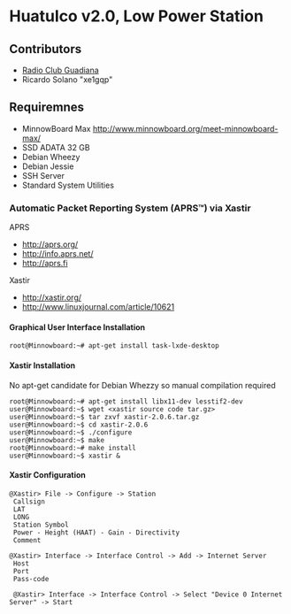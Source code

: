 Huatulco v2.0, Low Power Station 
==

## Contributors

- [Radio Club Guadiana](http://www.radioclubguadiana.org.mx)
- Ricardo Solano "xe1gqp"



## Requiremnes
- MinnowBoard Max http://www.minnowboard.org/meet-minnowboard-max/
- SSD ADATA 32 GB
- Debian Wheezy
- Debian Jessie
- SSH Server
- Standard System Utilities

### Automatic Packet Reporting System (APRS™) via Xastir

APRS
- http://aprs.org/
- http://info.aprs.net/
- http://aprs.fi

Xastir
- http://xastir.org/ 
- http://www.linuxjournal.com/article/10621

#### Graphical User Interface Installation

    root@Minnowboard:~# apt-get install task-lxde-desktop

#### Xastir Installation

No apt-get candidate for Debian Whezzy so manual compilation required

    root@Minnowboard:~# apt-get install libx11-dev lesstif2-dev
    user@Minnowboard:~$ wget <xastir source code tar.gz>
    user@Minnowboard:~$ tar zxvf xastir-2.0.6.tar.gz
    user@Minnowboard:~$ cd xastir-2.0.6
    user@Minnowboard:~$ ./configure
    user@Minnowboard:~$ make
    root@Minnowboard:~# make install
    user@Minnowboard:~$ xastir &

#### Xastir Configuration

    @Xastir> File -> Configure -> Station
     Callsign
     LAT
     LONG
     Station Symbol
     Power - Height (HAAT) - Gain - Directivity
     Comment

    @Xastir> Interface -> Interface Control -> Add -> Internet Server
     Host
     Port
     Pass-code

     @Xastir> Interface -> Interface Control -> Select "Device 0 Internet Server" -> Start
